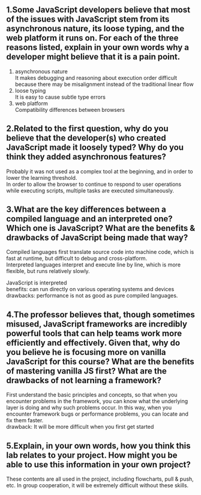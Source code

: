 ## 1.Some JavaScript developers believe that most of the issues with JavaScript stem from its asynchronous nature, its loose typing, and the web platform it runs on. For each of the three reasons listed, explain in your own words why a developer might believe that it is a pain point.
1. asynchronous nature                                          
   It makes debugging and reasoning about execution order difficult because there may be misalignment instead of the traditional linear flow                                          
2. loose typing                                          
   It is easy to cause subtle type errors                                          
3. web platform                                          
   Compatibility differences between browsers                                          

## 2.Related to the first question, why do you believe that the developer(s) who created JavaScript made it loosely typed? Why do you think they added asynchronous features?
Probably it was not used as a complex tool at the beginning, and in order to lower the learning threshold.                             
In order to allow the browser to continue to respond to user operations while executing scripts, multiple tasks are executed simultaneously.

## 3.What are the key differences between a compiled language and an interpreted one? Which one is JavaScript? What are the benefits & drawbacks of JavaScript being made that way?
Compiled languages ​​first translate source code into machine code, which is fast at runtime, but difficult to debug and cross-platform.                            
Interpreted languages ​​interpret and execute line by line, which is more flexible, but runs relatively slowly.                            
                            
JavaScript is interpreted                                          
benefits: can run directly on various operating systems and devices                            
drawbacks: performance is not as good as pure compiled languages.                            
## 4.The professor believes that, though sometimes misused, JavaScript frameworks are incredibly powerful tools that can help teams work more efficiently and effectively. Given that, why do you believe he is focusing more on vanilla JavaScript for this course? What are the benefits of mastering vanilla JS first? What are the drawbacks of not learning a framework?
First understand the basic principles and concepts, so that when you encounter problems in the framework, you can know what the underlying layer is doing and why such problems occur. In this way, when you encounter framework bugs or performance problems, you can locate and fix them faster.                                          
drawback: It will be more difficult when you first get started

## 5.Explain, in your own words, how you think this lab relates to your project. How might you be able to use this information in your own project?
These contents are all used in the project, including flowcharts, pull & push, etc. In group cooperation, it will be extremely difficult without these skills.